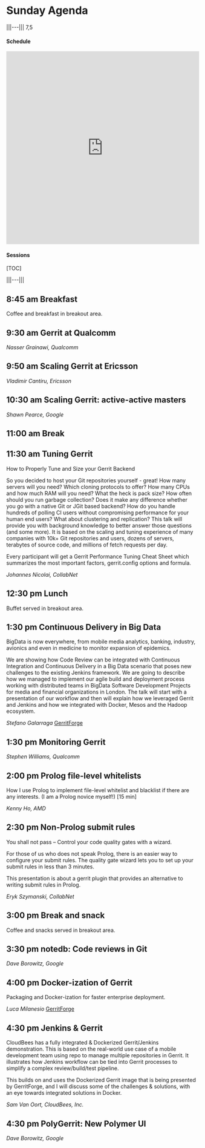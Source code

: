 # Sunday Agenda

|||---||| 7,5

#### Schedule
<iframe
  src="https://docs.google.com/spreadsheets/d/1k3Q_Jx-iSPlHzfeTmrYYuMrebripvkD98vknhhOth50/pubhtml?gid=811932605&widget=true&headers=false"
  width="510px"
  height="510px"
  frameborder="0"></iframe>

#### Sessions
[TOC]

|||---|||

## 8:45 am Breakfast

Coffee and breakfast in breakout area.

## 9:30 am Gerrit at Qualcomm

*Nasser Grainawi, Qualcomm*

## 9:50 am Scaling Gerrit at Ericsson

*Vladimir Cantiru, Ericsson*

## 10:30 am Scaling Gerrit: active-active masters

*Shawn Pearce, Google*

## 11:00 am Break
## 11:30 am Tuning Gerrit

How to Properly Tune and Size your Gerrit Backend

So you decided to host your Git repositories yourself - great! How
many servers will you need? Which cloning protocols to offer? How
many CPUs and how much RAM will you need? What the heck is pack
size? How often should you run garbage collection?  Does it
make any difference whether you go with a native Git or JGit
based backend? How do you handle hundreds of polling CI users
without compromising performance for your human end users? What
about clustering and replication? This talk will provide you with
background knowledge to better answer those questions (and some
more). It is based on the scaling and tuning experience of many
companies with 10k+ Git repositories and users, dozens of servers,
terabytes of source code, and millions of fetch requests per day.

Every participant will get a Gerrit Performance Tuning Cheat Sheet
which summarizes the most important factors, gerrit.config options
and formula.

*Johannes Nicolai, CollabNet*

## 12:30 pm Lunch

Buffet served in breakout area.

## 1:30 pm Continuous Delivery in Big Data

BigData is now everywhere, from mobile media analytics, banking,
industry, avionics and even in medicine to monitor expansion of
epidemics.

We are showing how Code Review can be integrated with Continuous
Integration and Continuous Delivery  in a Big Data scenario that poses
new challenges to the existing Jenkins framework. We are going to
describe how we managed to implement our agile build and deployment
process working with distributed teams in BigData Software Development
Projects for media and financial organizations in London. The talk
will start with a presentation of our workflow and then will explain
how we leveraged Gerrit and Jenkins and how we integrated with Docker,
Mesos and the Hadoop ecosystem.

*Stefano Galarraga* [GerritForge](http://www.gerritforge.com)

## 1:30 pm Monitoring Gerrit

*Stephen Williams, Qualcomm*

## 2:00 pm Prolog file-level whitelists

How I use Prolog to implement file-level whitelist and blacklist if
there are any interests. (I am a Prolog novice myself!)
[15 min]

*Kenny Ho, AMD*

## 2:30 pm Non-Prolog submit rules

You shall not pass – Control your code quality gates with a wizard.

For those of us who does not speak Prolog, there is an easier way
to configure your submit rules. The quality gate wizard lets you
to set up your submit rules in less than 3 minutes.

This presentation is about a gerrit plugin that provides an
alternative to writing submit rules in Prolog.

*Eryk Szymanski, CollabNet*

## 3:00 pm Break and snack

Coffee and snacks served in breakout area.

## 3:30 pm notedb: Code reviews in Git

*Dave Borowitz, Google*

## 4:00 pm Docker-ization of Gerrit

Packaging and Docker-ization for faster enterprise deployment.

*Luca Milanesio* [GerritForge](http://www.gerritforge.com)

## 4:30 pm Jenkins & Gerrit

CloudBees has a fully integrated & Dockerized Gerrit/Jenkins
demonstration. This is based on the real-world use case of a mobile
development team using repo to manage multiple repositories in Gerrit.
It illustrates how Jenkins workflow can be tied into Gerrit processes
to simplify a complex review/build/test pipeline.

This builds on and uses the Dockerized Gerrit image that is being
presented by GerritForge, and I will discuss some of the challenges &
solutions, with an eye towards integrated solutions in Docker.

*Sam Van Oort, CloudBees, Inc.*

## 4:30 pm PolyGerrit: New Polymer UI

*Dave Borowitz, Google*
